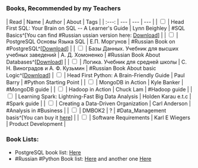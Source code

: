### Books, Recommended by my Teachers

| Read | Name | Author | About | Tags |
| :---: | --- | --- | --- |
| <input type="checkbox" /> | Head First SQL: Your Brain on SQL -- A Learner's Guide | Lynn Beighley | #SQL Basics^[You can find #Russian ussian version here: [Download](https://docs.google.com/file/d/0BzjGbQIp2abGcW1sYjZvUG9GZmc/edit?pli=1&resourcekey=0-uZYQar6EgXfOUqGL0ZnX9A)] |
| <input type="checkbox" /> | PostgreSQL Основы Языка SQL | Е.П. Моргунов | #Russian Book on #PostgreSQL^[[Download](https://edu.postgrespro.ru/sql_primer.pdf)] |
| <input type="checkbox" /> | Базы Данных. Учебник для высших учебных заведений | А. Д. Хомоненко | #Russian Book About Databases^[[Download](https://studfile.net/preview/6354063/)] |
| <input type="checkbox" /> | Логика. Учебник для средней школы | С. Н. Виноградов и А. Ф. Кузьмин | #Russian Book About basic Logic^[[Download](https://stalins-bukvar.ru/upload/iblock/dbe/Logika.-Uchebnik-dlya-sredney-shkoly.-Vinogradov-S.N.\_-Kuzmin-A.F.-1954.pdf)]
| <input type="checkbox" /> | Head First Python: A Brain-Friendly Guide | Paul Barry | #Python Starting Point |
| <input type="checkbox" /> | MongoDB in Action | Kyle Banker | #MongoDB guide |
| <input type="checkbox" /> | Hadoop in Action | Chuck Lam | #Hadoop guide |
| <input type="checkbox" /> | Learning Spark: Lightning-Fast Big Data Analysis | Holden Karau e.t.c | #Spark guide |
| <input type="checkbox" /> | Creating a Data-Driven Organization | Carl Anderson | #Analysis in #Business |
| <input type="checkbox" /> | DMBOK2 | ? | #Data_Management basis^[You can buy it [here](https://www.dama.org/cpages/body-of-knowledge)] |
| <input type="checkbox" /> | Software Requirements | Karl E Wiegers | Product Development |

### Book Lists:

- PostgreSQL book list: [Here](https://www.postgresql.org/docs/books/)
- #Russian #Python Book list: [Here](https://habr.com/ru/post/464597/) and another one [Here](https://netology.ru/blog/03-2019-python-knigi-novichkam)
